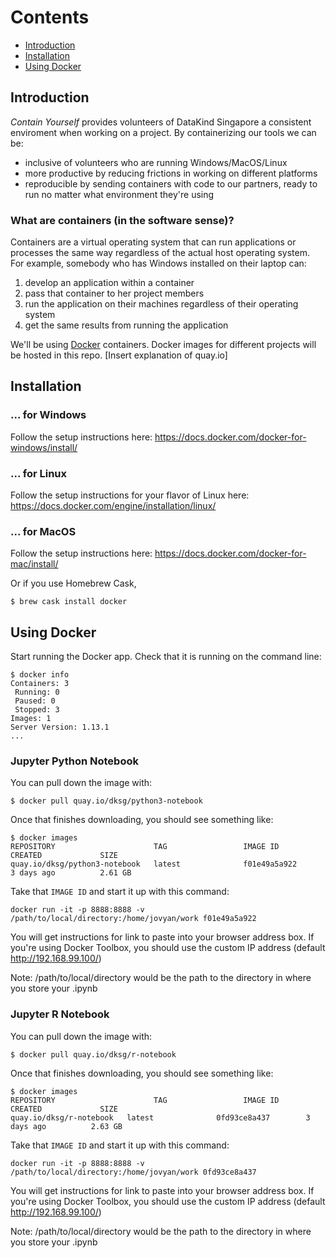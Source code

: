 # Contents

- [Introduction](#introduction)
- [Installation](#installation)
- [Using Docker](#using-docker)

## Introduction

*Contain Yourself*  provides volunteers of DataKind Singapore a consistent enviroment when working on a project. By containerizing our tools we can be:

- inclusive of volunteers who are running Windows/MacOS/Linux
- more productive by reducing frictions in working on different platforms
- reproducible by sending containers with code to our partners, ready to run no matter what environment they're using

### What are containers (in the software sense)?

Containers are a virtual operating system that can run applications or processes the same way regardless of the actual host operating system. For example, somebody who has Windows installed on their laptop can:

1. develop an application within a container
2. pass that container to her project members
3. run the application on their machines regardless of their operating system
4. get the same results from running the application

We'll be using [Docker](https://www.docker.com/) containers. Docker images for different projects will be hosted in this repo. [Insert explanation of quay.io]

## Installation

### ... for Windows

Follow the setup instructions here: https://docs.docker.com/docker-for-windows/install/

### ... for Linux

Follow the setup instructions for your flavor of Linux here: https://docs.docker.com/engine/installation/linux/

### ... for MacOS

Follow the setup instructions here: https://docs.docker.com/docker-for-mac/install/

Or if you use Homebrew Cask,

```
$ brew cask install docker
```

## Using Docker

Start running the Docker app. Check that it is running on the command line:

```
$ docker info
Containers: 3
 Running: 0
 Paused: 0
 Stopped: 3
Images: 1
Server Version: 1.13.1
...
```

### Jupyter Python Notebook

You can pull down the image with:

```
$ docker pull quay.io/dksg/python3-notebook
```

Once that finishes downloading, you should see something like:

```
$ docker images
REPOSITORY                      TAG                 IMAGE ID            CREATED             SIZE
quay.io/dksg/python3-notebook   latest              f01e49a5a922        3 days ago          2.61 GB
```

Take that `IMAGE ID` and start it up with this command:

```
docker run -it -p 8888:8888 -v /path/to/local/directory:/home/jovyan/work f01e49a5a922
```

You will get instructions for link to paste into your browser address box. If you're using Docker Toolbox, you should use the custom IP address (default http://192.168.99.100/)

Note: /path/to/local/directory would be the path to the directory in where you store your .ipynb

### Jupyter R Notebook

You can pull down the image with:

```
$ docker pull quay.io/dksg/r-notebook
```

Once that finishes downloading, you should see something like:

```
$ docker images
REPOSITORY                      TAG                 IMAGE ID            CREATED             SIZE
quay.io/dksg/r-notebook   latest              0fd93ce8a437        3 days ago          2.63 GB
```

Take that `IMAGE ID` and start it up with this command:

```
docker run -it -p 8888:8888 -v /path/to/local/directory:/home/jovyan/work 0fd93ce8a437
```

You will get instructions for link to paste into your browser address box. If you're using Docker Toolbox, you should use the custom IP address (default http://192.168.99.100/)

Note: /path/to/local/directory would be the path to the directory in where you store your .ipynb
